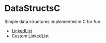 # DataStructsC
Simple data structures implemented in C for fun.

- [LinkedList](https://github.com/CedoispirDB/DataStructsC/blob/main/DataStructs/linkedList.c)
- [Custom LinkedList](https://github.com/CedoispirDB/DataStructsC/blob/main/DataStructs/customLinkedList.c)

